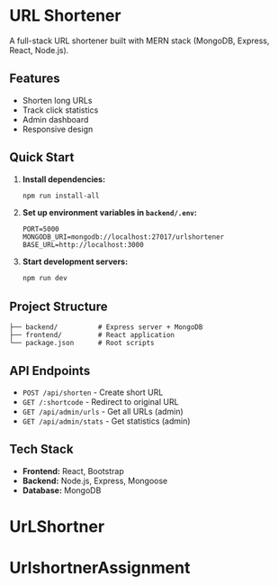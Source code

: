 # URL Shortener

A full-stack URL shortener built with MERN stack (MongoDB, Express, React, Node.js).

## Features

- Shorten long URLs
- Track click statistics
- Admin dashboard
- Responsive design

## Quick Start

1. **Install dependencies:**
   ```bash
   npm run install-all
   ```

2. **Set up environment variables in `backend/.env`:**
   ```env
   PORT=5000
   MONGODB_URI=mongodb://localhost:27017/urlshortener
   BASE_URL=http://localhost:3000
   ```

3. **Start development servers:**
   ```bash
   npm run dev
   ```

## Project Structure

```
├── backend/          # Express server + MongoDB
├── frontend/         # React application
└── package.json      # Root scripts
```

## API Endpoints

- `POST /api/shorten` - Create short URL
- `GET /:shortcode` - Redirect to original URL
- `GET /api/admin/urls` - Get all URLs (admin)
- `GET /api/admin/stats` - Get statistics (admin)

## Tech Stack

- **Frontend:** React, Bootstrap
- **Backend:** Node.js, Express, Mongoose
- **Database:** MongoDB
# UrLShortner
# UrlshortnerAssignment
